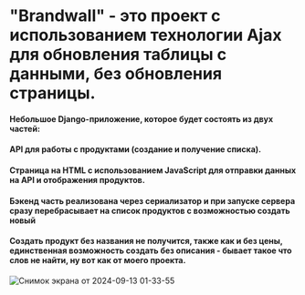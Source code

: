 # "Brandwall" - это проект с использованием технологии Ajax для обновления таблицы с данными, без обновления страницы.
#### Небольшое Django-приложение, которое будет состоять из двух частей:
#### API для работы с продуктами (создание и получение списка).
#### Страница на HTML с использованием JavaScript для отправки данных на API и отображения продуктов.
#### Бэкенд часть реализована через сериализатор и при запуске сервера сразу перебрасывает на список продуктов с возможностью создать новый
#### Создать продукт без названия не получится, также как и без цены, единственная возможность создать без описания - бывает такое что слов не найти, ну вот как от моего проекта.
![Снимок экрана от 2024-09-13 01-33-55](https://github.com/user-attachments/assets/134eb68a-b9c2-485e-a979-f1a56a206f3f)


    

    
